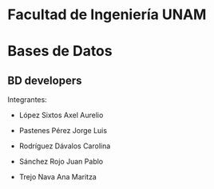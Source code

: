 # Facultad de Ingeniería UNAM
#  Bases de Datos

##   **BD developers**

Integrantes:

+ López Sixtos Axel Aurelio

+ Pastenes Pérez Jorge Luis

+ Rodríguez Dávalos Carolina

+ Sánchez Rojo Juan Pablo

+ Trejo Nava Ana Maritza